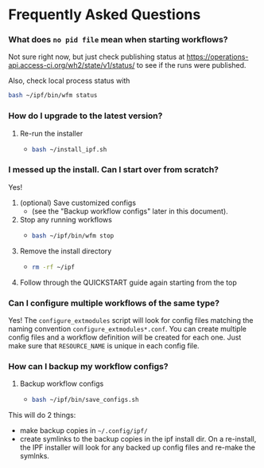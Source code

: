 # Frequently Asked Questions

### What does `no pid file` mean when starting workflows?
Not sure right now, but just check publishing status at
https://operations-api.access-ci.org/wh2/state/v1/status/
to see if the runs were published.

Also, check local process status with
```bash
bash ~/ipf/bin/wfm status
```


### How do I upgrade to the latest version?
1. Re-run the installer
   * ```bash
     bash ~/install_ipf.sh
     ```


### I messed up the install. Can I start over from scratch?
Yes!
1. (optional) Save customized configs
   * (see the "Backup workflow configs" later in this document).
1. Stop any running workflows
   * ```bash
     bash ~/ipf/bin/wfm stop
     ```
1. Remove the install directory
   * ```bash
     rm -rf ~/ipf
     ```
1. Follow through the QUICKSTART guide again starting from the top



### Can I configure multiple workflows of the same type?
Yes!  The `configure_extmodules` script will look for config files matching the
naming convention `configure_extmodules*.conf`. You can create multiple config
files and a workflow definition will be created for each one. Just make sure
that `RESOURCE_NAME` is unique in each config file.


### How can I backup my workflow configs?
1. Backup workflow configs
   * ```bash
     bash ~/ipf/bin/save_configs.sh
     ```
This will do 2 things:
* make backup copies in `~/.config/ipf/`
* create symlinks to the backup copies in the ipf install dir.
On a re-install, the IPF installer will look for any backed up
config files and re-make the symlnks.
